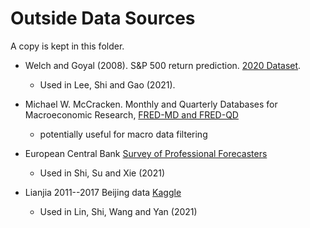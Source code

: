 # Outside Data Sources

A copy is kept in this folder.

* Welch and Goyal (2008). S&P 500 return prediction. [2020 Dataset](http://www.hec.unil.ch/agoyal/).
  * Used in Lee, Shi and Gao (2021).


* Michael W. McCracken. Monthly and Quarterly Databases for Macroeconomic Research, [FRED-MD and FRED-QD](https://research.stlouisfed.org/econ/mccracken/fred-databases/)

  * potentially useful for macro data filtering
* European Central Bank [Survey of Professional Forecasters](https://www.ecb.europa.eu/stats/ecb_surveys/survey_of_professional_forecasters/html/all_data.en.html)
  * Used in Shi, Su and Xie (2021)
* Lianjia 2011--2017 Beijing data [Kaggle](\url{https://www.kaggle.com/ruiqurm/lianjia})
  * Used in Lin, Shi, Wang and Yan (2021)
